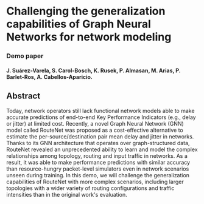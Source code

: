 # Challenging the generalization capabilities of Graph Neural Networks for network modeling
### Demo paper
#### J. Suárez-Varela, S. Carol-Bosch, K. Rusek, P. Almasan, M. Arias, P. Barlet-Ros, A. Cabellos-Aparicio.

## Abstract
Today, network operators still lack functional network models able to make accurate predictions of end-to-end Key Performance Indicators (e.g., delay or jitter) at limited cost. Recently, a novel Graph Neural Network (GNN) model called RouteNet was proposed as a cost-effective alternative to estimate the per-source/destination pair mean delay and jitter in networks. Thanks to its GNN architecture that operates over graph-structured data, RouteNet revealed an unprecedented ability to learn and model the complex relationships among topology, routing and input traffic in networks. As a result, it was able to make performance predictions with similar accuracy than resource-hungry packet-level simulators even in network scenarios unseen during training. In this demo, we will challenge the generalization capabilities of RouteNet with more complex scenarios, including larger topologies with a wider variety of routing configurations and traffic intensities than in the original work's evaluation.
